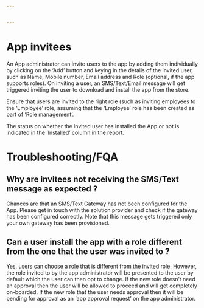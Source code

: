 ```yaml
---


---
```


<h1 id="app-invitees">App invitees</h1>
<p>An App administrator can invite users to the app by adding them individually by clicking on the ‘Add’ button and keying in the details of the invited user, such as Name, Mobile number, Email address and Role (optional, if the app supports roles). On inviting a user, an SMS/Text/Email message will get triggered inviting the user to download and install the app from the store.</p>
<p>Ensure that users are invited to the right role (such as inviting employees to the ‘Employee’ role, assuming that the ‘Employee’ role has been created as part of ‘Role management’.</p>
<p>The status on whether the invited user has installed the App or not is indicated in the ‘Installed’ column in the report.</p>
<h1 id="troubleshootingfqa">Troubleshooting/FQA</h1>
<h2 id="why-are-invitees-not-receiving-the-smstext-message-as-expected-">Why are invitees not receiving the SMS/Text message as expected ?</h2>
<p>Chances are that an SMS/Text Gateway has not been configured for the App. Please get in touch with the solution provider and check if the gateway has been configured correctly. Note that this message gets triggered only your own gateway has been provisioned.</p>
<h2 id="can-a-user-install-the-app-with-a-role-different-from-the-one-that-the-user-was-invited-to-">Can a user install the app with a role different from the one that the user was invited to ?</h2>
<p>Yes, users can choose a role that is different from the invited role. However, the role invited to by the app administrator will be presented to the user by default which the user can then opt to change. If the new role doesn’t need an approval then the user will be allowed to proceed and will get completely on-boarded. If the new role that the user needs approval then it will be pending for approval as an ‘app approval request’ on the app administrator.</p>

